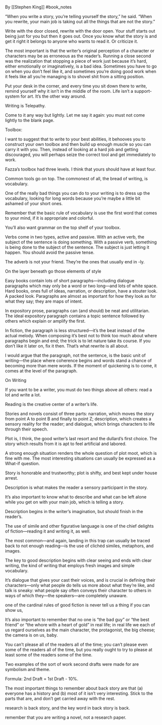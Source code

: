 By [[Stephen King]]
#book_notes 

“When you write a story, you’re telling yourself the story,” he said. “When you rewrite, your main job is taking out all the things that are not the story.”

  

Write with the door closed, rewrite with the door open. Your stuff starts out being just for you but then it goes out. Once you know what the story is and get it right it belongs to anyone who wants to read it. Or criticize it.

  

The most important is that the writer’s original perception of a character or characters may be as erroneous as the reader’s. Running a close second was the realization that stopping a piece of work just because it’s hard, either emotionally or imaginatively, is a bad idea. Sometimes you have to go on when you don’t feel like it, and sometimes you’re doing good work when it feels like all you’re managing is to shovel shit from a sitting position.

  

Put your desk in the corner, and every time you sit down there to write, remind yourself why it isn’t in the middle of the room. Life isn’t a support-system for art. It’s the other way around.

  

Writing is Telepathy. 

  

Come to it any way but lightly. Let me say it again: you must not come lightly to the blank page.

  

Toolbox:

  

I want to suggest that to write to your best abilities, it behooves you to construct your own toolbox and then build up enough muscle so you can carry it with you. Then, instead of looking at a hard job and getting discouraged, you will perhaps seize the correct tool and get immediately to work.

  

Fazza’s toolbox had three levels. I think that yours should have at least four.

  

Common tools go on top. The commonest of all, the bread of writing, is vocabulary.

  

One of the really bad things you can do to your writing is to dress up the vocabulary, looking for long words because you’re maybe a little bit ashamed of your short ones.

  

Remember that the basic rule of vocabulary is use the first word that comes to your mind, if it is appropriate and colorful.

  

You’ll also want grammar on the top shelf of your toolbox.

  

Verbs come in two types, active and passive. With an active verb, the subject of the sentence is doing something. With a passive verb, something is being done to the subject of the sentence. The subject is just letting it happen. You should avoid the passive tense.

  

The adverb is not your friend. They’re the ones that usually end in -ly.

  

On the layer beneath go those elements of style

  

Easy books contain lots of short paragraphs—including dialogue paragraphs which may only be a word or two long—and lots of white space. Hard books, ones full of ideas, narration, or description, have a stouter look. A packed look. Paragraphs are almost as important for how they look as for what they say; they are maps of intent.

  

In expository prose, paragraphs can (and should) be neat and utilitarian. The ideal expository paragraph contains a topic sentence followed by others which explain or amplify the first.

  

In fiction, the paragraph is less structured—it’s the beat instead of the actual melody. When composing it’s best not to think too much about where paragraphs begin and end; the trick is to let nature take its course. If you don’t like it later on, fix it then. That’s what rewrite is all about.

  

I would argue that the paragraph, not the sentence, is the basic unit of writing—the place where coherence begins and words stand a chance of becoming more than mere words. If the moment of quickening is to come, it comes at the level of the paragraph.

  
  

On Writing

  

If you want to be a writer, you must do two things above all others: read a lot and write a lot. 

  

Reading is the creative center of a writer’s life.

  

Stories and novels consist of three parts: narration, which moves the story from point A to point B and finally to point Z; description, which creates a sensory reality for the reader; and dialogue, which brings characters to life through their speech.

  

Plot is, I think, the good writer’s last resort and the dullard’s first choice. The story which results from it is apt to feel artificial and labored.

  

A strong enough situation renders the whole question of plot moot, which is fine with me. The most interesting situations can usually be expressed as a What-if question. 

  

Story is honorable and trustworthy; plot is shifty, and best kept under house arrest.

  

Description is what makes the reader a sensory participant in the story.

  

It’s also important to know what to describe and what can be left alone while you get on with your main job, which is telling a story.

  

Description begins in the writer’s imagination, but should finish in the reader’s.

  

The use of simile and other figurative language is one of the chief delights of fiction—reading it and writing it, as well.

  

The most common—and again, landing in this trap can usually be traced back to not enough reading—is the use of clichéd similes, metaphors, and images.

  

The key to good description begins with clear seeing and ends with clear writing, the kind of writing that employs fresh images and simple vocabulary.

  

It’s dialogue that gives your cast their voices, and is crucial in defining their characters—only what people do tells us more about what they’re like, and talk is sneaky: what people say often conveys their character to others in ways of which they—the speakers—are completely unaware.

  

one of the cardinal rules of good fiction is never tell us a thing if you can show us,

  

It’s also important to remember that no one is “the bad guy” or “the best friend” or “the whore with a heart of gold” in real life; in real life we each of us regard ourselves as the main character, the protagonist, the big cheese; the camera is on us, baby.

  

You can’t please all of the readers all of the time; you can’t please even some of the readers all of the time, but you really ought to try to please at least some of the readers some of the time.

  

Two examples of the sort of work second drafts were made for are symbolism and theme.

  

Formula: 2nd Draft = 1st Draft - 10%.

  

The most important things to remember about back story are that (a) everyone has a history and (b) most of it isn’t very interesting. Stick to the parts that are, and don’t get carried away with the rest.

  

research is back story, and the key word in back story is back.

  

remember that you are writing a novel, not a research paper.
